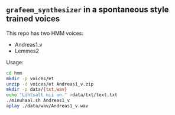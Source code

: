 ## `grafeem_synthesizer` in a spontaneous style trained voices

This repo has two HMM voices:
- Andreas1_v
- Lemmes2

Usage:
```bash
cd hmm
mkdir -p voices/et
unzip -d voices/et Andreas1_v.zip
mkdir -p data/{txt,wav}
echo "Lihtsalt nii on." >data/txt/text.txt
./minuhaal.sh Andreas1_v
aplay ./data/wav/Andreas1_v.wav
```
